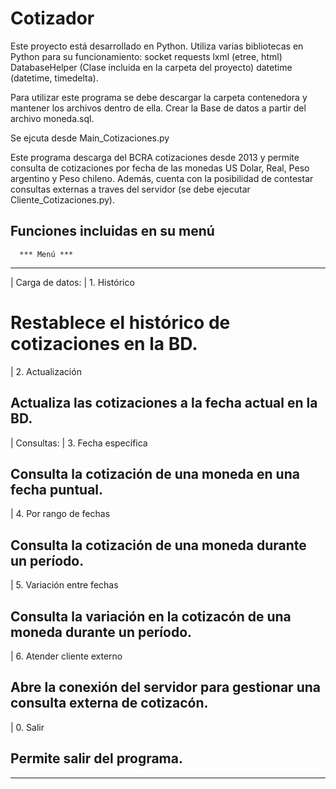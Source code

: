 # Cotizador
Este proyecto está desarrollado en Python.
Utiliza varias bibliotecas en Python para su funcionamiento:
socket
requests
lxml (etree, html)
DatabaseHelper (Clase incluida en la carpeta del proyecto)
datetime (datetime, timedelta).

Para utilizar este programa se debe descargar la carpeta contenedora y mantener los archivos dentro de ella.
Crear la Base de datos a partir del archivo moneda.sql.

Se ejcuta desde Main_Cotizaciones.py

Este programa descarga del BCRA cotizaciones desde 2013 y permite consulta de cotizaciones por fecha de las monedas US Dolar, Real, Peso argentino y Peso chileno.
Además, cuenta con la posibilidad de contestar consultas externas a traves del servidor (se debe ejecutar Cliente_Cotizaciones.py).

Funciones incluidas en su menú
-------------------------
      *** Menú ***
-------------------------
| Carga de datos: 
| 1. Histórico
# Restablece el histórico de cotizaciones en la BD.
| 2. Actualización
## Actualiza las cotizaciones a la fecha actual en la BD.
| Consultas:
| 3. Fecha específica
## Consulta la cotización de una moneda en una fecha puntual.
| 4. Por rango de fechas
## Consulta la cotización de una moneda durante un período.
| 5. Variación entre fechas
## Consulta la variación en la cotizacón de una moneda durante un período.
| 6. Atender cliente externo
## Abre la conexión del servidor para gestionar una consulta externa de cotizacón.
| 0. Salir
## Permite salir del programa.
-------------------------
